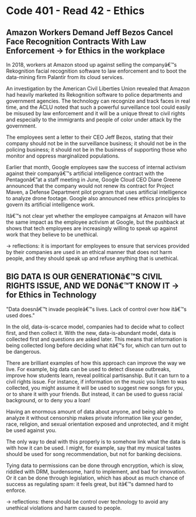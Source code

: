 # Code 401 - Read 42 - Ethics

## Amazon Workers Demand Jeff Bezos Cancel Face Recognition Contracts With Law Enforcement -> for Ethics in the workplace

In 2018, workers at Amazon stood up against selling the companyâ€™s Rekognition facial recognition software to law enforcement and to boot the data-mining firm Palantir from its cloud services.

An investigation by the American Civil Liberties Union revealed that Amazon had heavily marketed its Rekognition software to police departments and government agencies. The technology can recognize and track faces in real time, and the ACLU noted that such a powerful surveillance tool could easily be misused by law enforcement and it will be a unique threat to civil rights and especially to the immigrants and people of color under attack by the government.

The employees sent a letter to their CEO Jeff Bezos, stating that their company should not be in the surveillance business; it should not be in the policing business; it should not be in the business of supporting those who monitor and oppress marginalized populations.

Earlier that month, Google employees saw the success of internal activism against their companyâ€™s artificial intelligence contract with the Pentagonâ€”at a staff meeting in June, Google Cloud CEO Diane Greene announced that the company would not renew its contract for Project Maven, a Defense Department pilot program that uses artificial intelligence to analyze drone footage. Google also announced new ethics principles to govern its artificial intelligence work.

Itâ€™s not clear yet whether the employee campaigns at Amazon will have the same impact as the employee activism at Google, but the pushback at shows that tech employees are increasingly willing to speak up against work that they believe to be unethical.

-> reflections: it is important for employees to ensure that services provided by their companies are used in an ethical manner that does not harm people, and they should speak up and refuse anything that is unethical.

## BIG DATA IS OUR GENERATIONâ€™S CIVIL RIGHTS ISSUE, AND WE DONâ€™T KNOW IT -> for Ethics in Technology

"Data doesnâ€™t invade peopleâ€™s lives. Lack of control over how itâ€™s used does."

In the old, data-is-scarce model, companies had to decide what to collect first, and then collect it. With the new, data-is-abundant model,  data is collected first and questions are asked later. This means that information is being collected long before deciding what itâ€™s for, which can turn out to be dangerous.

There are brilliant examples of how this approach can improve the way we live. For example, big data can be used to detect disease outbreaks, improve how students learn, reveal political partisanship. But it can turn to a civil rights issue. For instance, if information on the music you listen to was collected, you might assume it will be used to suggest new songs for ypu, or to share it with your friends. But instead, it can be used to guess racial background, or to deny you a loan!

Having an enormous amount of data about anyone, and being able to analyze it without censorship makes private information like your gender, race, religion, and sexual orientation exposed and unprotected, and it might be used against you.

The only way to deal with this properly is to somehow link what the data is with how it can be used. I might, for example, say that my musical tastes should be used for song recommendation, but not for banking decisions.

Tying data to permissions can be done through encryption, which is slow, riddled with DRM, burdensome, hard to implement, and bad for innovation. Or it can be done through legislation, which has about as much chance of success as regulating spam: it feels great, but itâ€™s damned hard to enforce.

-> reflections: there should be control over technology to avoid any unethical violations and harm caused to people.